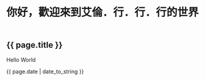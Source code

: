 ﻿---
layout: post
title: 你好，歡迎來到艾倫．行．行．行的世界
---

<h2>{{ page.title }}</h2>
<p>Hello World</p>
<p>{{ page.date | date_to_string }}</p>